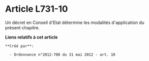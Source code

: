 # Article L731-10

Un décret en Conseil d'Etat détermine les modalités d'application du présent chapitre.

**Liens relatifs à cet article**

	**Créé par**:

	  - Ordonnance n°2012-788 du 31 mai 2012 - art. 10
